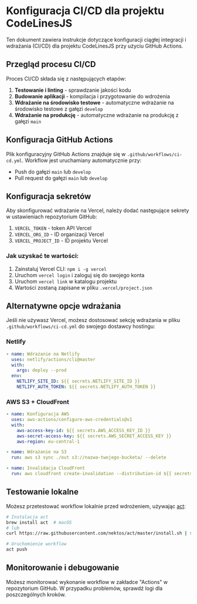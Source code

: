 # Konfiguracja CI/CD dla projektu CodeLinesJS

Ten dokument zawiera instrukcje dotyczące konfiguracji ciągłej integracji i wdrażania (CI/CD) dla projektu CodeLinesJS przy użyciu GitHub Actions.

## Przegląd procesu CI/CD

Proces CI/CD składa się z następujących etapów:

1. **Testowanie i linting** - sprawdzanie jakości kodu
2. **Budowanie aplikacji** - kompilacja i przygotowanie do wdrożenia
3. **Wdrażanie na środowisko testowe** - automatyczne wdrażanie na środowisko testowe z gałęzi `develop`
4. **Wdrażanie na produkcję** - automatyczne wdrażanie na produkcję z gałęzi `main`

## Konfiguracja GitHub Actions

Plik konfiguracyjny GitHub Actions znajduje się w `.github/workflows/ci-cd.yml`. Workflow jest uruchamiany automatycznie przy:
- Push do gałęzi `main` lub `develop`
- Pull request do gałęzi `main` lub `develop`

## Konfiguracja sekretów

Aby skonfigurować wdrażanie na Vercel, należy dodać następujące sekrety w ustawieniach repozytorium GitHub:

1. `VERCEL_TOKEN` - token API Vercel
2. `VERCEL_ORG_ID` - ID organizacji Vercel
3. `VERCEL_PROJECT_ID` - ID projektu Vercel

### Jak uzyskać te wartości:

1. Zainstaluj Vercel CLI: `npm i -g vercel`
2. Uruchom `vercel login` i zaloguj się do swojego konta
3. Uruchom `vercel link` w katalogu projektu
4. Wartości zostaną zapisane w pliku `.vercel/project.json`

## Alternatywne opcje wdrażania

Jeśli nie używasz Vercel, możesz dostosować sekcję wdrażania w pliku `.github/workflows/ci-cd.yml` do swojego dostawcy hostingu:

### Netlify

```yaml
- name: Wdrażanie na Netlify
  uses: netlify/actions/cli@master
  with:
    args: deploy --prod
  env:
    NETLIFY_SITE_ID: ${{ secrets.NETLIFY_SITE_ID }}
    NETLIFY_AUTH_TOKEN: ${{ secrets.NETLIFY_AUTH_TOKEN }}
```

### AWS S3 + CloudFront

```yaml
- name: Konfiguracja AWS
  uses: aws-actions/configure-aws-credentials@v1
  with:
    aws-access-key-id: ${{ secrets.AWS_ACCESS_KEY_ID }}
    aws-secret-access-key: ${{ secrets.AWS_SECRET_ACCESS_KEY }}
    aws-region: eu-central-1

- name: Wdrażanie na S3
  run: aws s3 sync ./out s3://nazwa-twojego-bucketa/ --delete

- name: Invalidacja CloudFront
  run: aws cloudfront create-invalidation --distribution-id ${{ secrets.CLOUDFRONT_DISTRIBUTION_ID }} --paths "/*"
```

## Testowanie lokalne

Możesz przetestować workflow lokalnie przed wdrożeniem, używając [act](https://github.com/nektos/act):

```bash
# Instalacja act
brew install act  # macOS
# lub
curl https://raw.githubusercontent.com/nektos/act/master/install.sh | sudo bash  # Linux

# Uruchomienie workflow
act push
```

## Monitorowanie i debugowanie

Możesz monitorować wykonanie workflow w zakładce "Actions" w repozytorium GitHub. W przypadku problemów, sprawdź logi dla poszczególnych kroków. 